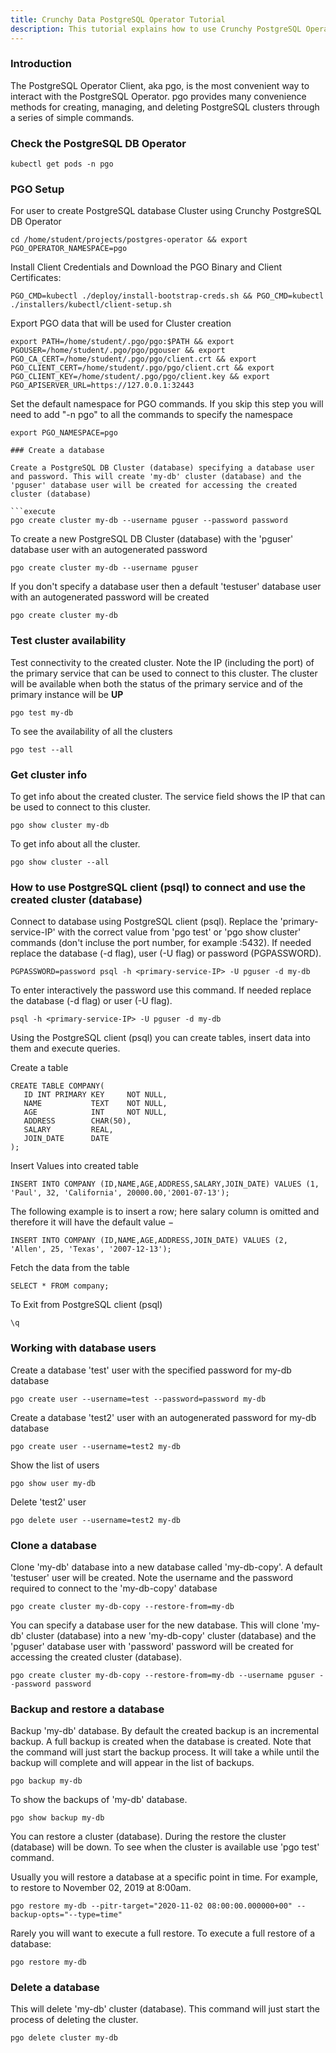 ```yaml
---
title: Crunchy Data PostgreSQL Operator Tutorial
description: This tutorial explains how to use Crunchy PostgreSQL Operator
---
```


### Introduction

The PostgreSQL Operator Client, aka pgo, is the most convenient way to interact with the PostgreSQL Operator. pgo provides many convenience methods for creating, managing, and deleting PostgreSQL clusters through a series of simple commands.

### Check the PostgreSQL DB Operator 

```execute
kubectl get pods -n pgo
```

### PGO Setup

For user to create PostgreSQL database Cluster using Crunchy PostgreSQL DB Operator

```execute
cd /home/student/projects/postgres-operator && export PGO_OPERATOR_NAMESPACE=pgo 
```

Install Client Credentials and Download the PGO Binary and Client Certificates:

```execute
PGO_CMD=kubectl ./deploy/install-bootstrap-creds.sh && PGO_CMD=kubectl ./installers/kubectl/client-setup.sh
```

Export PGO data that will be used for Cluster creation

```execute
export PATH=/home/student/.pgo/pgo:$PATH && export PGOUSER=/home/student/.pgo/pgo/pgouser && export PGO_CA_CERT=/home/student/.pgo/pgo/client.crt && export PGO_CLIENT_CERT=/home/student/.pgo/pgo/client.crt && export PGO_CLIENT_KEY=/home/student/.pgo/pgo/client.key && export PGO_APISERVER_URL=https://127.0.0.1:32443
```

Set the default namespace for PGO commands. If you skip this step you will need to add "-n pgo" to all the commands to specify the namespace

```execute
export PGO_NAMESPACE=pgo

### Create a database

Create a PostgreSQL DB Cluster (database) specifying a database user and password. This will create 'my-db' cluster (database) and the 'pguser' database user will be created for accessing the created cluster (database)

```execute
pgo create cluster my-db --username pguser --password password
```

To create a new PostgreSQL DB Cluster (database) with the 'pguser' database user with an autogenerated password
```execute
pgo create cluster my-db --username pguser
```

If you don't specify a database user then a default 'testuser' database user with an autogenerated password will be created
```execute
pgo create cluster my-db
```

### Test cluster availability

Test connectivity to the created cluster. Note the IP (including the port) of the primary service that can be used to connect to this cluster.
The cluster will be available when both the status of the primary service and of the primary instance will be **UP** 
```execute
pgo test my-db
```

To see the availability of all the clusters
```execute
pgo test --all
```

### Get cluster info

To get info about the created cluster. The service field shows the IP that can be used to connect to this cluster.
```execute
pgo show cluster my-db
```

To get info about all the cluster.
```execute
pgo show cluster --all
```

### How to use PostgreSQL client (psql) to connect and use the created cluster (database)

Connect to database using PostgreSQL client (psql). Replace the 'primary-service-IP' with the correct value from 
'pgo test' or 'pgo show cluster' commands (don't incluse the port number, for example :5432).
If needed replace the database (-d flag), user (-U flag) or password (PGPASSWORD).
```execute
PGPASSWORD=password psql -h <primary-service-IP> -U pguser -d my-db
```

To enter interactively the password use this command. If needed replace the database (-d flag) or user (-U flag).
```execute
psql -h <primary-service-IP> -U pguser -d my-db
```

Using the PostgreSQL client (psql) you can create tables, insert data into them and execute queries.

Create a table
```execute
CREATE TABLE COMPANY(
   ID INT PRIMARY KEY     NOT NULL,
   NAME           TEXT    NOT NULL,
   AGE            INT     NOT NULL,
   ADDRESS        CHAR(50),
   SALARY         REAL,
   JOIN_DATE	  DATE
);
```

Insert Values into created table

```execute
INSERT INTO COMPANY (ID,NAME,AGE,ADDRESS,SALARY,JOIN_DATE) VALUES (1, 'Paul', 32, 'California', 20000.00,'2001-07-13');
```
The following example is to insert a row; here salary column is omitted and therefore it will have the default value −
```execute
INSERT INTO COMPANY (ID,NAME,AGE,ADDRESS,JOIN_DATE) VALUES (2, 'Allen', 25, 'Texas', '2007-12-13');
```

Fetch the data from the table

```execute
SELECT * FROM company;
```

To Exit from PostgreSQL client (psql)

```execute
\q
```

### Working with database users

Create a database 'test' user with the specified password for my-db database

```execute
pgo create user --username=test --password=password my-db
```

Create a database 'test2' user with an autogenerated password for my-db database

```execute
pgo create user --username=test2 my-db
```

Show the list of users
```execute
pgo show user my-db
```

Delete 'test2' user
```execute
pgo delete user --username=test2 my-db
```

### Clone a database

Clone 'my-db' database into a new database called 'my-db-copy'. A default 'testuser' user will be created. Note the username and the password required to connect to the 'my-db-copy' database

```execute
pgo create cluster my-db-copy --restore-from=my-db 
```

You can specify a database user for the new database. This will clone 'my-db' cluster (database) into a new 'my-db-copy' cluster (database) and the 'pguser' database user with 'password' password will be created for accessing the created cluster (database).
```execute
pgo create cluster my-db-copy --restore-from=my-db --username pguser --password password
```

### Backup and restore a database

Backup 'my-db' database. By default the created backup is an incremental backup. A full backup is created when the database is created.
Note that the command will just start the backup process. It will take a while until the backup will complete and will appear in the list of backups.

```execute
pgo backup my-db
```

To show the backups of 'my-db' database.
```execute
pgo show backup my-db
```

You can restore a cluster (database). During the restore the cluster (database) will be down. To see when the cluster is available use 'pgo test' command.

Usually you will restore a database at a specific point in time. For example, to restore to November 02, 2019 at 8:00am.
```execute
pgo restore my-db --pitr-target="2020-11-02 08:00:00.000000+00" --backup-opts="--type=time"
```

Rarely you will want to execute a full restore. To execute a full restore of a database: 
```execute
pgo restore my-db
```

### Delete a database

This will delete 'my-db' cluster (database). This command will just start the process of deleting the cluster.

```execute
pgo delete cluster my-db
```



